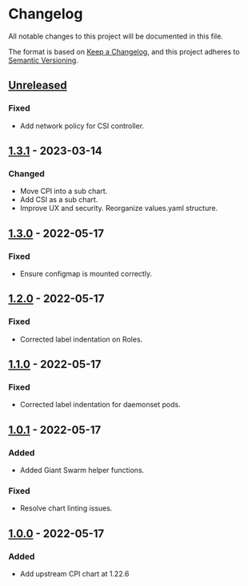 # Changelog

All notable changes to this project will be documented in this file.

The format is based on [Keep a Changelog](https://keepachangelog.com/en/1.0.0/),
and this project adheres to [Semantic Versioning](https://semver.org/spec/v2.0.0.html).

## [Unreleased]

### Fixed

- Add network policy for CSI controller.

## [1.3.1] - 2023-03-14

### Changed

- Move CPI into a sub chart.
- Add CSI as a sub chart.
- Improve UX and security. Reorganize values.yaml structure.
 
## [1.3.0] - 2022-05-17

### Fixed

- Ensure configmap is mounted correctly.

## [1.2.0] - 2022-05-17

### Fixed

- Corrected label indentation on Roles.

## [1.1.0] - 2022-05-17

### Fixed

- Corrected label indentation for daemonset pods.

## [1.0.1] - 2022-05-17

### Added

- Added Giant Swarm helper functions.

### Fixed

- Resolve chart linting issues.

## [1.0.0] - 2022-05-17

### Added

- Add upstream CPI chart at 1.22.6

[Unreleased]: https://github.com/giantswarm/cloud-provider-vsphere-app/compare/v1.3.1...HEAD
[1.3.1]: https://github.com/giantswarm/cloud-provider-vsphere-app/compare/v1.4.0...v1.3.1
[1.4.0]: https://github.com/giantswarm/cloud-provider-vsphere-app/compare/v1.3.0...v1.4.0
[1.3.0]: https://github.com/giantswarm/cloud-provider-vsphere-app/compare/v1.2.0...v1.3.0
[1.2.0]: https://github.com/giantswarm/cloud-provider-vsphere-app/compare/v1.1.0...v1.2.0
[1.1.0]: https://github.com/giantswarm/cloud-provider-vsphere-app/compare/v1.0.1...v1.1.0
[1.0.1]: https://github.com/giantswarm/cloud-provider-vsphere-app/compare/v1.0.0...v1.0.1
[1.0.0]: https://github.com/giantswarm/cloud-provider-vsphere-app/releases/tag/v1.0.0
